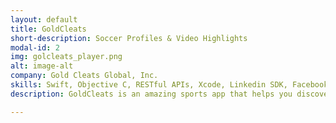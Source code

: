 ```yaml
---
layout: default
title: GoldCleats
short-description: Soccer Profiles & Video Highlights
modal-id: 2
img: golcleats_player.png
alt: image-alt
company: Gold Cleats Global, Inc.
skills: Swift, Objective C, RESTful APIs, Xcode, Linkedin SDK, Facebook SDK, Facebook Graph API, Realm Database
description: GoldCleats is an amazing sports app that helps you discover players from the whole world or to be discovered by agents and scouts. Create your profile and share your soccer skills with ease!<br/><br/>CREATE YOUR PROFILE & SHARE YOUR SKILLS<br/>This sports app is created as the number one youth soccer platform with players from over 181 countries. Offering you the most effortless and efficient way to share your soccer highlights and skills, and be noticed from other users of the app. On this app, you can easily create your own soccer profile. On your profile, you can upload, edit and share your soccer skills and video highlights for everyone to see.<br/><br/>DISCOVER PLAYERS & GET DISCOVERED<br/>On this amazing soccer app, you can discover other soccer players from the whole world, view their profiles and see their soccer skills and highlights. Aside from discovering other players, the app is allowing you to get discovered by other people, as agents, scouts, coaches, clubs, colleges, and other people that are using the app.<br/><br/>   •   Easy to use youth soccer platform<br/>   •   Create your profile<br/>   •   Upload, edit, and share soccer skills and video highlights<br/>   •   Discover soccer players from the whole world<br/>   •   Get discovered by agents, scouts and other users<br/>   •   Go viral and match footage

---
```

